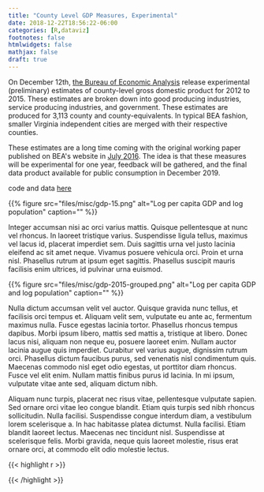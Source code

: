 ```yaml
---
title: "County Level GDP Measures, Experimental"
date: 2018-12-22T18:56:22-06:00
categories: [R,dataviz]
footnotes: false
htmlwidgets: false
mathjax: false
draft: true
---
```

On December 12th, [the Bureau of Economic Analysis](https://www.bea.gov/data/gdp/gdp-county) release experimental (preliminary) estimates of county-level gross domestic product for 2012 to 2015. These estimates are broken down into good producing industries, service producing industries, and government. These estimates are produced for 3,113 county and county-equivalents. In typical BEA fashion, smaller Virginia independent cities are merged with their respective counties.
<!--more-->
These estimates are a long time coming with the original working paper published on BEA's website in [July 2016](https://www.bea.gov/research/papers/2016/research-agenda-measuring-gdp-county-level). The idea is that these measures will be experimental for one year, feedback will be gathered, and the final data product available for public consumption in December 2019.

code and data [here](https://github.com/cbgoodman/county-gdp)


{{% figure src="files/misc/gdp-15.png" alt="Log per capita GDP and log population" caption="" %}}

Integer accumsan nisi ac orci varius mattis. Quisque pellentesque at nunc vel rhoncus. In laoreet tristique varius. Suspendisse ligula tellus, maximus vel lacus id, placerat imperdiet sem. Duis sagittis urna vel justo lacinia eleifend ac sit amet neque. Vivamus posuere vehicula orci. Proin et urna nisl. Phasellus rutrum at ipsum eget sagittis. Phasellus suscipit mauris facilisis enim ultrices, id pulvinar urna euismod.

{{% figure src="files/misc/gdp-2015-grouped.png" alt="Log per capita GDP and log population" caption="" %}}

Nulla dictum accumsan velit vel auctor. Quisque gravida nunc tellus, et facilisis orci tempus et. Aliquam velit sem, vulputate eu ante ac, fermentum maximus nulla. Fusce egestas lacinia tortor. Phasellus rhoncus tempus dapibus. Morbi ipsum libero, mattis sed mattis a, tristique at libero. Donec lacus nisi, aliquam non neque eu, posuere laoreet enim. Nullam auctor lacinia augue quis imperdiet. Curabitur vel varius augue, dignissim rutrum orci. Phasellus dictum faucibus purus, sed venenatis nisl condimentum quis. Maecenas commodo nisl eget odio egestas, ut porttitor diam rhoncus. Fusce vel elit enim. Nullam mattis finibus purus id lacinia. In mi ipsum, vulputate vitae ante sed, aliquam dictum nibh.

Aliquam nunc turpis, placerat nec risus vitae, pellentesque vulputate sapien. Sed ornare orci vitae leo congue blandit. Etiam quis turpis sed nibh rhoncus sollicitudin. Nulla facilisi. Suspendisse congue interdum diam, a vestibulum lorem scelerisque a. In hac habitasse platea dictumst. Nulla facilisi. Etiam blandit laoreet lectus. Maecenas nec tincidunt nisl. Suspendisse at scelerisque felis. Morbi gravida, neque quis laoreet molestie, risus erat ornare orci, at commodo elit odio molestie lectus.




{{< highlight r >}}


{{< /highlight >}}

